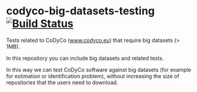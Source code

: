 # codyco-big-datasets-testing [![Build Status](https://travis-ci.org/robotology-playground/codyco-big-datasets-testing.svg?branch=master)](https://travis-ci.org/robotology-playground/codyco-big-datasets-testing)

Tests related to CoDyCo (www.codyco.eu) that require big datasets (> 1MB).

In this repository you can include big datasets and related tests. 

In this way we can test CoDyCo software against big datasets 
(for example for estimation or identification problem), without increasing the size 
of repositories that the users need to download. 
